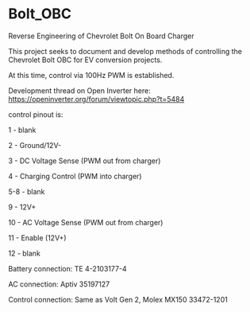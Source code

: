 # Bolt_OBC
Reverse Engineering of Chevrolet Bolt On Board Charger

This project seeks to document and develop methods of controlling the Chevrolet Bolt OBC for EV conversion projects.

At this time, control via 100Hz PWM is established.

Development thread on Open Inverter here: https://openinverter.org/forum/viewtopic.php?t=5484




control pinout is:

1 - blank

2 - Ground/12V-

3 - DC Voltage Sense (PWM out from charger)

4 - Charging Control (PWM into charger)

5-8 - blank

9 - 12V+

10 - AC Voltage Sense (PWM out from charger)

11 - Enable (12V+)

12 - blank





Battery connection: TE 4-2103177-4

AC connection: Aptiv 35197127

Control connection: Same as Volt Gen 2, Molex MX150 33472-1201
